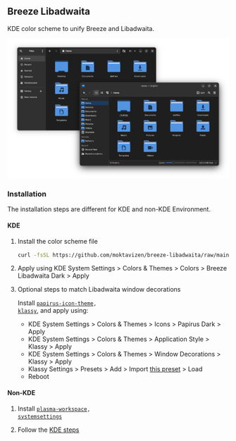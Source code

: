 ## Breeze Libadwaita

KDE color scheme to unify Breeze and Libadwaita.

![Breeze Libadwaita preview](./preview/breeze-libadwaita-dark.png)

### Installation

The installation steps are different for KDE and non-KDE Environment.

#### KDE

1. Install the color scheme file

    ```sh
    curl -fsSL https://github.com/moktavizen/breeze-libadwaita/raw/main/kde/install | sh
    ```

2. Apply using KDE System Settings > Colors & Themes > Colors > Breeze Libadwaita Dark > Apply

3. Optional steps to match Libadwaita window decorations

    Install <code>[papirus-icon-theme](https://github.com/PapirusDevelopmentTeam/papirus-icon-theme), [klassy](https://github.com/paulmcauley/klassy)</code>, and apply using:

    - KDE System Settings > Colors & Themes > Icons > Papirus Dark > Apply
    - KDE System Settings > Colors & Themes > Application Style > Klassy > Apply
    - KDE System Settings > Colors & Themes > Window Decorations > Klassy > Apply
    - Klassy Settings > Presets > Add > Import [this preset](./kde/klassy-preset/Breeze_Libadwaita.klpw) > Load
    - Reboot

#### Non-KDE

1. Install <code>[plasma-workspace](https://archlinux.org/packages/extra/x86_64/plasma-workspace/), [systemsettings](https://archlinux.org/packages/extra/x86_64/systemsettings/)</code>

2. Follow the [KDE steps](#kde)
